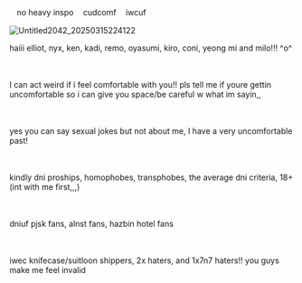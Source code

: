 ㅤno heavy inspo ㅤcudcomf ㅤiwcuf

![Untitled2042_20250315224122](https://github.com/user-attachments/assets/01e5cb69-8b02-48eb-b617-c767fb400a5a)

haiii elliot, nyx, ken, kadi, remo, oyasumi, kiro, coni, yeong mi and milo!!! ^o^

ㅤ

I can act weird if i feel comfortable with you!! pls tell me if youre gettin uncomfortable so i can give you space/be careful w what im sayin,,

ㅤ

yes you can say sexual jokes but not about me, I have a very uncomfortable past!

ㅤ

kindly dni proships, homophobes, transphobes, the average dni criteria, 18+ (int with me first,,,)

ㅤ

dniuf pjsk fans, alnst fans, hazbin hotel fans

ㅤ

iwec knifecase/suitloon shippers, 2x haters, and 1x7n7 haters!! you guys make me feel invalid
